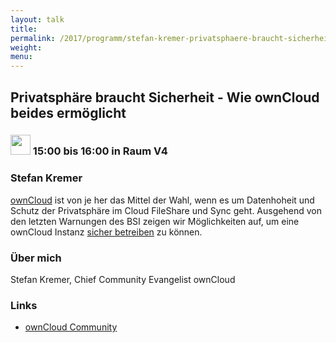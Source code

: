 ```yaml
---
layout: talk
title:
permalink: /2017/programm/stefan-kremer-privatsphaere-braucht-sicherheit---wie-owncloud-beides-ermoeglicht/
weight:
menu:
---
```

## Privatsphäre braucht Sicherheit - Wie ownCloud beides ermöglicht

### <img height = "32" src="../../../images/talk.svg"> 15:00 bis 16:00 in Raum V4

### Stefan Kremer

<a href="https://owncloud.org">ownCloud</a> ist von je her das Mittel der Wahl, wenn es um Datenhoheit und Schutz der Privatsphäre im Cloud FileShare und Sync geht. Ausgehend von den letzten Warnungen des BSI zeigen wir Möglichkeiten auf, um eine ownCloud Instanz <a href="https://scan.owncloud.com">sicher betreiben</a> zu können. 

### Über mich

Stefan Kremer, Chief Community Evangelist ownCloud

### Links

- <a href="https://owncloud.org" target="_blank">ownCloud Community</a>
